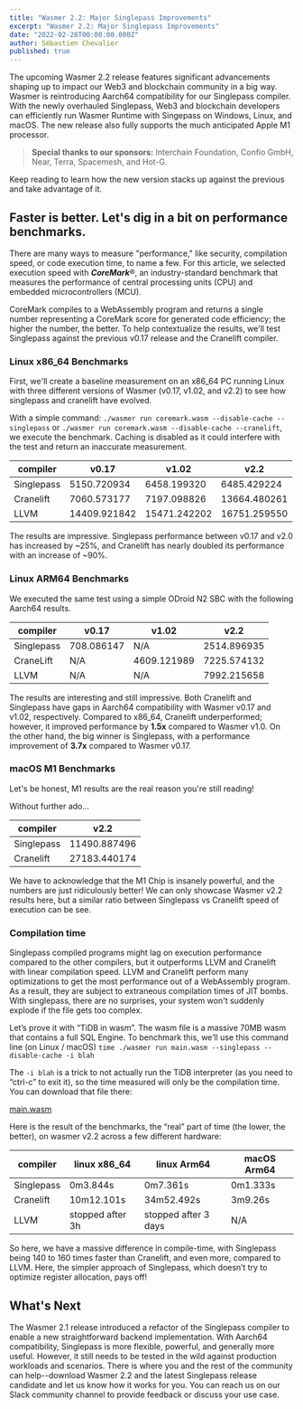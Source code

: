 ```yaml
---
title: "Wasmer 2.2: Major Singlepass Improvements"
excerpt: "Wasmer 2.2: Major Singlepass Improvements"
date: "2022-02-28T00:00:00.000Z"
author: Sébastien Chevalier
published: true
---
```


The upcoming Wasmer 2.2 release features significant advancements shaping up to impact our Web3 and blockchain community in a big way. Wasmer is reintroducing Aarch64 compatibility for our Singlepass compiler. With the newly overhauled Singlepass, Web3 and blockchain developers can efficiently run Wasmer Runtime with Singepass on Windows, Linux, and macOS. The new release also fully supports the much anticipated Apple M1 processor.

> **Special thanks to our sponsors:** Interchain Foundation, Confio GmbH, Near, Terra, Spacemesh, and Hot-G.
> 

Keep reading to learn how the new version stacks up against the previous and take advantage of it.

## Faster is better. Let's dig in a bit on performance benchmarks.

There are many ways to measure "performance,"  like security, compilation speed, or code execution time, to name a few. For this article, we selected execution speed with ***CoreMark***®, an industry-standard benchmark that measures the performance of central processing units (CPU) and embedded microcontrollers (MCU).

CoreMark compiles to a WebAssembly program and returns a single number representing a CoreMark score for generated code efficiency; the higher the number, the better. To help contextualize the results, we'll test Singlepass against the previous v0.17 release and the Cranelift compiler.

### Linux x86_64 Benchmarks

First, we'll create a baseline measurement on an x86_64 PC running Linux with three different versions of Wasmer (v0.17, v1.02, and v2.2) to see how singlepass and cranelift have evolved.

With a simple command: `./wasmer run coremark.wasm --disable-cache --singlepass` or `./wasmer run coremark.wasm --disable-cache --cranelift`, we execute the benchmark. Caching is disabled as it could interfere with the test and return an inaccurate measurement.

| compiler | v0.17 | v1.02 | v2.2 |
| --- | --- | --- | --- |
| Singlepass | 5150.720934 | 6458.199320 | 6485.429224 |
| Cranelift | 7060.573177 | 7197.098826 | 13664.480261 |
| LLVM | 14409.921842 | 15471.242202 | 16751.259550 |

The results are impressive. Singlepass performance between v0.17 and v2.0 has increased by ~25%, and Cranelift has nearly doubled its performance with an increase of ~90%.

### Linux ARM64 Benchmarks

We executed the same test using a simple ODroid N2 SBC with the following Aarch64 results.

| compiler | v0.17 | v1.02 | v2.2 |
| --- | --- | --- | --- |
| Singlepass | 708.086147 | N/A | 2514.896935 |
| CraneLift | N/A | 4609.121989 | 7225.574132 |
| LLVM | N/A | N/A | 7992.215658 |

The results are interesting and still impressive. Both Cranelift and Singlepass have gaps in Aarch64 compatibility with Wasmer v0.17 and v1.02, respectively. Compared to x86_64, Cranelift underperformed; however, it improved performance by **1.5x** compared to Wasmer v1.0. On the other hand, the big winner is Singlepass, with a performance improvement of **3.7x** compared to Wasmer v0.17.

### macOS M1 Benchmarks

Let's be honest, M1 results are the real reason you're still reading!

Without further ado...

| compiler | v2.2 |
| --- | --- |
| Singlepass | 11490.887496 |
| Cranelift | 27183.440174 |

We have to acknowledge that the M1 Chip is insanely powerful, and the numbers are just ridiculously better! We can only showcase Wasmer v2.2 results here, but a similar ratio between Singlepass vs Cranelift speed of execution can be see.

### Compilation time

Singlepass compiled programs might lag on execution performance compared to the other compilers, but it outperforms LLVM and Cranelift with linear compilation speed. LLVM and Cranelift perform many optimizations to get the most performance out of a WebAssembly program. As a result, they are subject to extraneous compilation times of JIT bombs. With singlepass, there are no surprises, your system won't suddenly explode if the file gets too complex.

Let’s prove it with “TiDB in wasm”. The wasm file is a massive 70MB wasm that contains a full SQL Engine. To benchmark this, we’ll use this command line (on Linux / macOS) `time ./wasmer run main.wasm --singlepass --disable-cache -i blah`

The `-i blah` is a trick to not actually run the TiDB interpreter (as you need to “ctrl-c” to exit it), so the time measured will only be the compilation time. You can download that file there: 

[main.wasm](https://registry-cdn.wapm.io/contents/lucklove/tidb/0.1.6/main.wasm)

Here is the result of the benchmarks, the “real” part of time (the lower, the better), on wasmer v2.2 across a few different hardware:

| compiler | linux x86_64 | linux Arm64 | macOS Arm64 |
| --- | --- | --- | --- |
| Singlepass | 0m3.844s | 0m7.361s | 0m1.333s |
| Cranelift | 10m12.101s | 34m52.492s | 3m9.26s |
| LLVM | stopped after 3h | stopped after 3 days | N/A |

So here, we have a massive difference in compile-time, with Singlepass being 140 to 160 times faster than Cranelift, and even more, compared to LLVM. Here, the simpler approach of Singlepass, which doesn’t try to optimize register allocation, pays off!

## What's Next

The Wasmer 2.1 release introduced a refactor of the Singlepass compiler to enable a new straightforward backend implementation. With Aarch64 compatibility, Singlepass is more flexible, powerful, and generally more useful. However, it still needs to be tested in the wild against production workloads and scenarios. There is where you and the rest of the community can help--download Wasmer 2.2 and the latest Singlepass release candidate and let us know how it works for you. You can reach us on our Slack community channel to provide feedback or discuss your use case.
